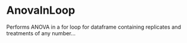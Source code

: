 # AnovaInLoop
Performs ANOVA in a for loop for dataframe containing replicates and treatments of any number... 
